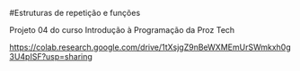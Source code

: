 #Estruturas de repetição e funções

Projeto 04 do curso Introdução à Programação da Proz Tech

https://colab.research.google.com/drive/1tXsjgZ9nBeWXMEmUrSWmkxh0g3U4pISF?usp=sharing
